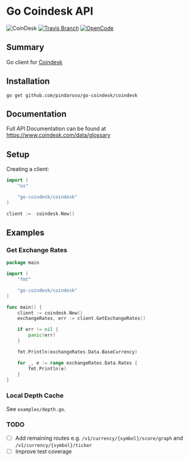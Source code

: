 # Go Coindesk API

![CoinDesk](https://img.shields.io/badge/docs-GoDoc-ff69b4.svg?style=flat-square)
[![Travis Branch](https://img.shields.io/travis/pindaroso/go-coindesk.svg?style=flat-square)](https://travis-ci.org/pindaroso.go-coindesk)
[![OpenCode](https://img.shields.io/badge/Open-Code-ff6a00.svg?style=flat-square)](https://opencode18.github.io)

## Summary

Go client for [Coindesk](https://www.coindesk.com)

## Installation

`go get github.com/pindaroso/go-coindesk/coindesk`

## Documentation

Full API Documentation can be found at https://www.coindesk.com/data/glossary

## Setup

Creating a client:

```go
import (
    "os"

    "go-coindesk/coindesk"
)

client :=  coindesk.New()
```

## Examples

### Get Exchange Rates

```go
package main

import (
    "fmt"

    "go-coindesk/coindesk"
)

func main() {
    client := coindesk.New()
    exchangeRates, err := client.GetExchangeRates()

    if err != nil {
        panic(err)
    }

    fmt.Println(exchangeRates.Data.BaseCurrency)

    for _, e := range exchangeRates.Data.Rates {
        fmt.Println(e)
    }
}
```

### Local Depth Cache

See `examples/depth.go`.

### TODO

- [ ] Add remaining routes e.g. `/v1/currency/{symbol}/score/graph` and `/v1/currency/{symbol}/ticker`
- [ ] Improve test coverage
